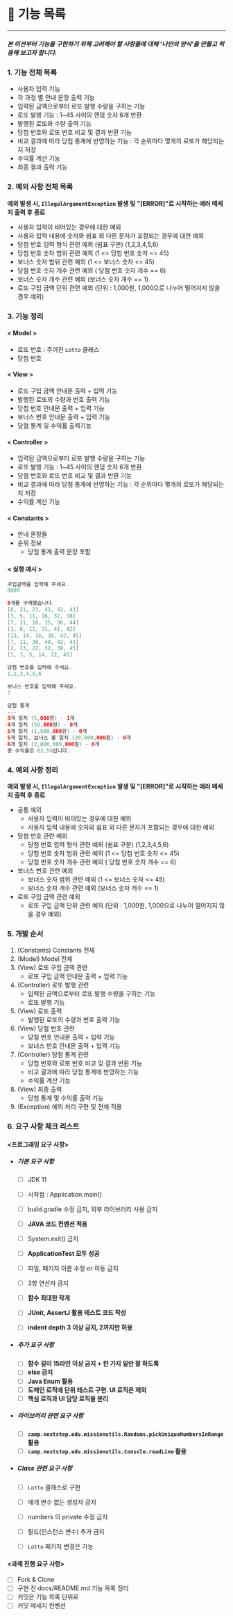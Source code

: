 # 📄 기능 목록

---

##### 본 미션부터 기능을 구현하기 위해 고려해야 할 사항들에 대해 '나만의 양식'을 만들고 적용해 보고자 합니다.



### 1. 기능 전체 목록

- 사용자 입력 기능
- 각 과정 별 안내 문장 출력 기능
- 입력된 금액으로부터 로또 발행 수량을 구하는 기능
- 로또 발행 기능 : 1~45 사이의 랜덤 숫자 6개 반환
- 발행된 로또와 수량 출력 기능
- 당첨 번호와 로또 번호 비교 및 결과 반환 기능
- 비교 결과에 따라 당첨 통계에 반영하는 기능 : 각 순위마다 몇개의 로또가 해당되는지 저장
- 수익률 계산 기능
- 최종 결과 출력 기능



### 2. 예외 사항 전체 목록

**예외 발생 시, `IllegalArgumentException` 발생 및 "[ERROR]"로 시작하는 에러 메세지 출력 후 종료**

- 사용자 입력이 비어있는 경우에 대한 예외
- 사용자 입력 내용에 숫자와 쉼표 외 다른 문자가 포함되는 경우에 대한 예외
- 당첨 번호 입력 형식 관련 예외 (쉼표 구분) (1,2,3,4,5,6)
- 당첨 번호 숫자 범위 관련 예외 (1 <= 당첨 번호 숫자 <= 45)
- 보너스 숫자 범위 관련 예외 (1 <= 보너스 숫자 <= 45)
- 당첨 번호 숫자 개수 관련 예외 ( 당첨 번호 숫자 개수 == 6)
- 보너스 숫자 개수 관련 예외 (보너스 숫자 개수 == 1)
- 로또 구입 금액 단위 관련 예외 (단위 : 1,000원, 1,000으로 나누어 떨어지지 않을 경우 예외)



### 3. 기능 정리

#### < Model >

- 로또 번호 : 주어진 `Lotto` 클래스
- 당첨 번호

#### < View >

- 로또 구입 금액 안내문 출력 + 입력 기능
- 발행된 로또의 수량과 번호 출력 기능
- 당첨 번호 안내문 출력 + 입력 기능
- 보너스 번호 안내문 출력 + 입력 기능
- 당첨 통계 및 수익률 출력기능

#### < Controller >

- 입력된 금액으로부터 로또 발행 수량을 구하는 기능
- 로또 발행 기능 : 1~45 사이의 랜덤 숫자 6개 반환
- 당첨 번호와 로또 번호 비교 및 결과 반환 기능
- 비교 결과에 따라 당첨 통계에 반영하는 기능 : 각 순위마다 몇개의 로또가 해당되는지 저장
- 수익률 계산 기능

#### < Constants >

- 안내 문장들
- 순위 정보
    - 당첨 통계 출력 문장 포함

#### < 실행 예시 >

```java
구입금액을 입력해 주세요.
8000

8개를 구매했습니다.
[8, 21, 23, 41, 42, 43] 
[3, 5, 11, 16, 32, 38] 
[7, 11, 16, 35, 36, 44] 
[1, 8, 11, 31, 41, 42] 
[13, 14, 16, 38, 42, 45] 
[7, 11, 30, 40, 42, 43] 
[2, 13, 22, 32, 38, 45] 
[1, 3, 5, 14, 22, 45]

당첨 번호를 입력해 주세요.
1,2,3,4,5,6

보너스 번호를 입력해 주세요.
7

당첨 통계
---
3개 일치 (5,000원) - 1개
4개 일치 (50,000원) - 0개
5개 일치 (1,500,000원) - 0개
5개 일치, 보너스 볼 일치 (30,000,000원) - 0개
6개 일치 (2,000,000,000원) - 0개
총 수익률은 62.5%입니다.
```



### 4. 예외 사항 정리

**예외 발생 시, `IllegalArgumentException` 발생 및 "[ERROR]"로 시작하는 에러 메세지 출력 후 종료**

- 공통 예외
    - 사용자 입력이 비어있는 경우에 대한 예외
    - 사용자 입력 내용에 숫자와 쉼표 외 다른 문자가 포함되는 경우에 대한 예외
- 당첨 번호 관련 예외
    - 당첨 번호 입력 형식 관련 예외 (쉼표 구분) (1,2,3,4,5,6)
    - 당첨 번호 숫자 범위 관련 예외 (1 <= 당첨 번호 숫자 <= 45)
    - 당첨 번호 숫자 개수 관련 예외 ( 당첨 번호 숫자 개수 == 6)
- 보너스 번호 관련 예외
    - 보너스 숫자 범위 관련 예외 (1 <= 보너스 숫자 <= 45)
    - 보너스 숫자 개수 관련 예외 (보너스 숫자 개수 == 1)
- 로또 구입 금액 관련 예외
    - 로또 구입 금액 단위 관련 예외 (단위 : 1,000원, 1,000으로 나누어 떨어지지 않을 경우 예외)


### 5. 개발 순서

1. (Constants) Constants 전체
2. (Model) Model 전체
3. (View) 로또 구입 금액 관련
    - 로또 구입 금액 안내문 출력 + 입력 기능
4. (Controller) 로또 발행 관련
    - 입력된 금액으로부터 로또 발행 수량을 구하는 기능
    - 로또 발행 기능
5. (View) 로또 출력
    - 발행된 로또의 수량과 번호 출력 기능
6. (View) 당첨 번호 관련
    - 당첨 번호 안내문 출력 + 입력 기능
    - 보너스 번호 안내문 출력 + 입력 기능
7. (Controller) 당첨 통계 관련
    - 당첨 번호와 로또 번호 비교 및 결과 반환 기능
    - 비교 결과에 따라 당첨 통계에 반영하는 기능
    - 수익률 계산 기능
8. (View) 최종 출력
    - 당첨 통계 및 수익률 출력 기능
9. (Exception) 예외 처리 구현 및 전체 적용


### 6. 요구 사항 체크 리스트

#### <프로그래밍 요구 사항>

- ##### 기본 요구 사항

    - [ ] JDK 11

    - [ ] 시작점 : Application.main()
    - [ ] build.gradle 수정 금지, 외부 라이브러리 사용 금지
    - [ ] **JAVA 코드 컨벤션 적용**
    - [ ] System.exit() 금지
    - [ ] **ApplicationTest 모두 성공**
    - [ ] 파일, 패키지 이름 수정 or 이동 금지
    - [ ] 3항 연산자 금지
    - [ ] **함수 최대한 작게**
    - [ ] **JUnit, AssertJ 활용 테스트 코드 작성**
    - [ ] **indent depth 3 이상 금지, 2까지만 허용**

- ##### 추가 요구 사항

    - [ ] **함수 길이 15라인 이상 금지 + 한 가지 일만 잘 하도록**
    - [ ] **else 금지**
    - [ ] **Java Enum 활용**
    - [ ] **도메인 로직에 단위 테스트 구현. UI 로직은 제외**
    - [ ] **핵심 로직과 UI 담당 로직을 분리**

- ##### 라이브러리 관련 요구 사항

    - [ ] **`camp.nextstep.edu.missionutils.Randoms.pickUniqueNumbersInRange` 활용**
    - [ ] **`camp.nextstep.edu.missionutils.Console.readLine` 활용**

- ##### Class 관련 요구 사항

    - [ ] `Lotto` 클래스로 구현
    - [ ] 매개 변수 없는 생성자 금지
    - [ ] numbers 의 private 수정 금지
    - [ ] 필드(인스턴스 변수) 추가 금지
    - [ ] `Lotto` 패키지 변경은 가능



#### <과제 진행 요구 사항>

- [ ] Fork & Clone
- [ ] 구현 전 docs/README.md 기능 목록 정리
- [ ] 커밋은 기능 목록 단위로
- [ ] 커밋 메세지 컨벤션